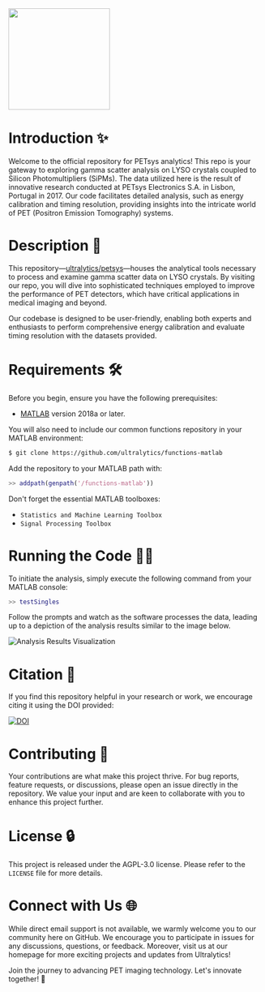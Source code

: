 <img src="https://storage.googleapis.com/ultralytics/UltralyticsLogoName1000×676.png" width="200">

# Introduction ✨

Welcome to the official repository for PETsys analytics! This repo is your gateway to exploring gamma scatter analysis on LYSO crystals coupled to Silicon Photomultipliers (SiPMs). The data utilized here is the result of innovative research conducted at PETsys Electronics S.A. in Lisbon, Portugal in 2017. Our code facilitates detailed analysis, such as energy calibration and timing resolution, providing insights into the intricate world of PET (Positron Emission Tomography) systems.

# Description 📝

This repository—[ultralytics/petsys](https://github.com/ultralytics/petsys)—houses the analytical tools necessary to process and examine gamma scatter data on LYSO crystals. By visiting our repo, you will dive into sophisticated techniques employed to improve the performance of PET detectors, which have critical applications in medical imaging and beyond.

Our codebase is designed to be user-friendly, enabling both experts and enthusiasts to perform comprehensive energy calibration and evaluate timing resolution with the datasets provided.

# Requirements 🛠️

Before you begin, ensure you have the following prerequisites:

- [MATLAB](https://www.mathworks.com/products/matlab.html) version 2018a or later.
  
You will also need to include our common functions repository in your MATLAB environment:

```bash
$ git clone https://github.com/ultralytics/functions-matlab
```

Add the repository to your MATLAB path with:

```matlab
>> addpath(genpath('/functions-matlab'))
```

Don't forget the essential MATLAB toolboxes:
- `Statistics and Machine Learning Toolbox`
- `Signal Processing Toolbox`

# Running the Code 🏃‍♂️

To initiate the analysis, simply execute the following command from your MATLAB console:

```matlab
>> testSingles
```

Follow the prompts and watch as the software processes the data, leading up to a depiction of the analysis results similar to the image below.

<img src="https://github.com/ultralytics/petsys/blob/master/results.png" alt="Analysis Results Visualization">

# Citation 📖

If you find this repository helpful in your research or work, we encourage citing it using the DOI provided:

[![DOI](https://zenodo.org/badge/133869433.svg)](https://zenodo.org/badge/latestdoi/133869433)

# Contributing 🤝

Your contributions are what make this project thrive. For bug reports, feature requests, or discussions, please open an issue directly in the repository. We value your input and are keen to collaborate with you to enhance this project further.

# License 🔒

This project is released under the AGPL-3.0 license. Please refer to the `LICENSE` file for more details.

# Connect with Us 🌐

While direct email support is not available, we warmly welcome you to our community here on GitHub. We encourage you to participate in issues for any discussions, questions, or feedback. Moreover, visit us at our homepage for more exciting projects and updates from Ultralytics!

Join the journey to advancing PET imaging technology. Let's innovate together! 🚀

